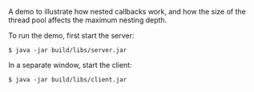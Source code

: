A demo to illustrate how nested callbacks work, and how the size of
the thread pool affects the maximum nesting depth.

To run the demo, first start the server:
```
$ java -jar build/libs/server.jar
```
In a separate window, start the client:
```
$ java -jar build/libs/client.jar
```